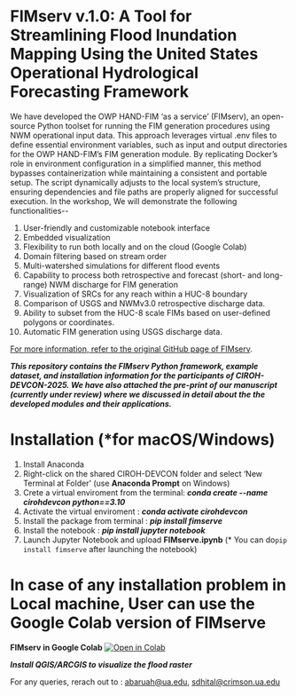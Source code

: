# FIMserv v.1.0: A Tool for Streamlining Flood Inundation Mapping Using the United States Operational Hydrological Forecasting Framework

We have developed the OWP HAND-FIM ‘as a service’ (FIMserv), an open-source Python toolset for running the FIM generation procedures using NWM operational input data. This approach leverages virtual .env files to define essential environment variables, such as input and output directories for the OWP HAND-FIM’s FIM generation module. By replicating Docker’s role in environment configuration in a simplified manner, this method bypasses containerization while maintaining a consistent and portable setup. The script dynamically adjusts to the local system’s structure, ensuring dependencies and file paths are properly aligned for successful execution. 
In the workshop, We will demonstrate the following functionalities--
1.	User-friendly and customizable notebook interface
2.	Embedded visualization
3.	Flexibility to run both locally and on the cloud (Google Colab)
4.	Domain filtering based on stream order
5.	Multi-watershed simulations for different flood events
6.	Capability to process both retrospective and forecast (short- and long-range) NWM discharge for FIM generation
7.	Visualization of SRCs for any reach within a HUC-8 boundary
8.	Comparison of USGS and NWMv3.0 retrospective discharge data.
9.	Ability to subset from the HUC-8 scale FIMs based on user-defined polygons or coordinates. 
10.	Automatic FIM generation using USGS discharge data.

[For more information, refer to the original GitHub page of FIMserv](https://github.com/sdmlua/FIMserv).

***This repository contains the FIMserv Python framework, example dataset, and installation information for the participants of CIROH-DEVCON-2025. We have also attached the pre-print of our manuscript (currently under review) where we discussed in detail about the the developed modules and their applications.***

# Installation (*for macOS/Windows)
1) Install Anaconda
2) Right-click on the shared CIROH-DEVCON folder and select ‘New Terminal at Folder’ (use **Anaconda Prompt** on Windows)
3) Crete a virtual enviroment from the terminal: ***conda create --name cirohdevcon python==3.10***
4) Activate the virtual enviroment : ***conda activate cirohdevcon***
5) Install the package from terminal : ***pip install fimserve***
6) Install the notebook : ***pip install jupyter notebook***
7) Launch Jupyter Notebook and upload **FIMserve.ipynb**
(* You can do`pip install fimserve` after launching the notebook)

# In case of any installation problem in Local machine, User can use the Google Colab version of FIMserve

**FIMserv in Google Colab** [![Open in Colab](https://colab.research.google.com/assets/colab-badge.svg)](https://colab.research.google.com/drive/1pXWiFKi_vWEq1jxfmFuXVYfDMmfXu0r2)

***Install QGIS/ARCGIS to visualize the flood raster***

For any queries, rerach out to : abaruah@ua.edu, sdhital@crimson.ua.edu
